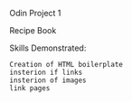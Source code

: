 Odin Project 1

Recipe Book

Skills Demonstrated:

    Creation of HTML boilerplate
    insterion if links 
    insterion of images
    link pages
    